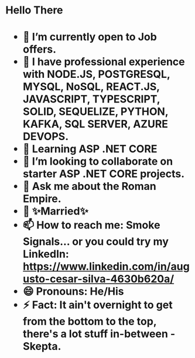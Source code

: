 <h1> Hello There <h1>


- 🔭 I’m currently open to Job offers.
- 🌱 I have professional experience with NODE.JS, POSTGRESQL, MYSQL, NoSQL, REACT.JS, JAVASCRIPT, TYPESCRIPT, SOLID, SEQUELIZE, PYTHON, KAFKA, SQL SERVER, AZURE DEVOPS.
- 🌱 Learning ASP .NET CORE
- 👯 I’m looking to collaborate on starter ASP .NET CORE projects.
- 💬 Ask me about the Roman Empire.
- 💍 ✨Married✨
- 📫 How to reach me: Smoke Signals... or you could try my LinkedIn: https://www.linkedin.com/in/augusto-cesar-silva-4630b620a/
- 😄 Pronouns: He/His
- ⚡ Fact: It ain't overnight to get from the bottom to the top, there's a lot stuff in-between - Skepta.
